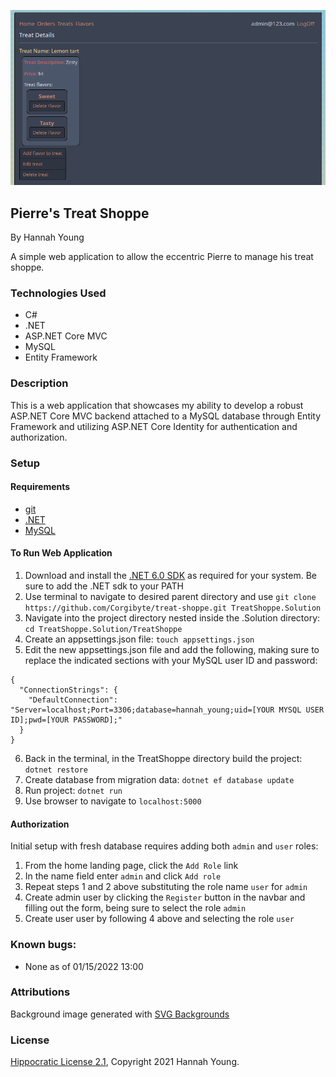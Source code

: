 ![Screenshot of Running Website](/screenshot.png)

## Pierre's Treat Shoppe

By Hannah Young

A simple web application to allow the eccentric Pierre to manage his treat shoppe.

### Technologies Used

- C#
- .NET
- ASP.NET Core MVC
- MySQL
- Entity Framework

### Description

This is a web application that showcases my ability to develop a robust ASP.NET Core MVC backend attached to a MySQL database through Entity Framework and utilizing ASP.NET Core Identity for authentication and authorization.

### Setup

#### Requirements

* [git](https://git-scm.com)
* [.NET](https://dotnet.microsoft.com/en-us/)
* [MySQL](https://www.mysql.com/)

#### To Run Web Application

1. Download and install the [.NET 6.0 SDK](https://dotnet.microsoft.com/en-us/download/dotnet/6.0) as required for your system. Be sure to add the .NET sdk to your PATH
2. Use terminal to navigate to desired parent directory and use `git clone https://github.com/Corgibyte/treat-shoppe.git TreatShoppe.Solution`
3. Navigate into the project directory nested inside the .Solution directory: `cd TreatShoppe.Solution/TreatShoppe`
4. Create an appsettings.json file: `touch appsettings.json`
5. Edit the new appsettings.json file and add the following, making sure to replace the indicated sections with your MySQL user ID and password:
```
{
  "ConnectionStrings": {
    "DefaultConnection": "Server=localhost;Port=3306;database=hannah_young;uid=[YOUR MYSQL USER ID];pwd=[YOUR PASSWORD];"
  }
}
```
6. Back in the terminal, in the TreatShoppe directory build the project: `dotnet restore`
7. Create database from migration data: `dotnet ef database update`
8. Run project: `dotnet run`
9. Use browser to navigate to `localhost:5000`

#### Authorization

Initial setup with fresh database requires adding both `admin` and `user` roles:

1. From the home landing page, click the `Add Role` link
2. In the name field enter `admin` and click `Add role`
3. Repeat steps 1 and 2 above substituting the role name `user` for `admin`
4. Create admin user by clicking the `Register` button in the navbar and filling out the form, being sure to select the role `admin`
5. Create user user by following 4 above and selecting the role `user`

### Known bugs:

* None as of 01/15/2022 13:00

### Attributions

Background image generated with [SVG Backgrounds](https://www.svgbackgrounds.com)

### License

[Hippocratic License 2.1](https://github.com/Corgibyte/treat-shoppe/blob/main/LICENSE.md), Copyright 2021 Hannah Young.
